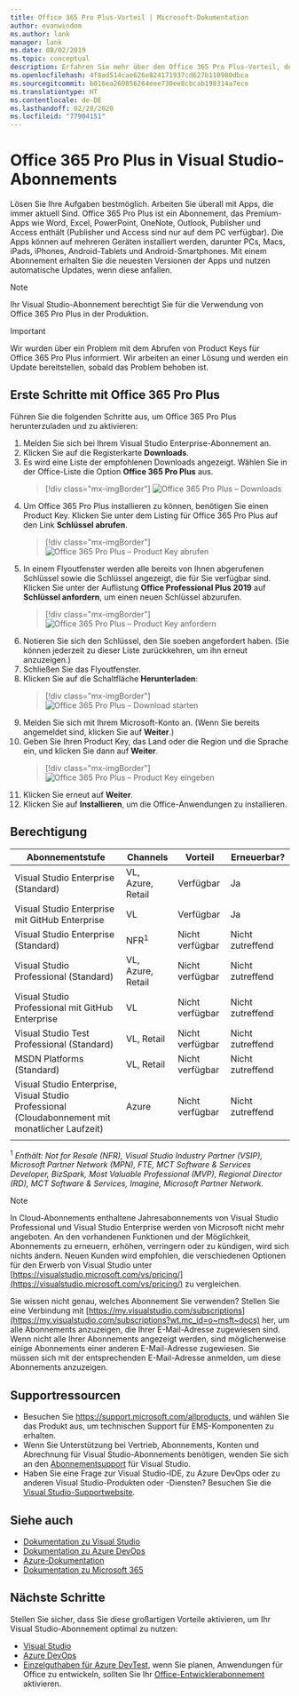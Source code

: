 ```yaml
---
title: Office 365 Pro Plus-Vorteil | Microsoft-Dokumentation
author: evanwindom
ms.author: lank
manager: lank
ms.date: 08/02/2019
ms.topic: conceptual
description: Erfahren Sie mehr über den Office 365 Pro Plus-Vorteil, der in einigen Visual Studio-Abonnements enthalten ist.
ms.openlocfilehash: 4f8ad514cae626e824171937cd627b110980dbca
ms.sourcegitcommit: b016ea260856264eee730ee8cbcab198314a7ece
ms.translationtype: HT
ms.contentlocale: de-DE
ms.lasthandoff: 02/28/2020
ms.locfileid: "77904151"
---
```

# <a name="office-365-pro-plus-in-visual-studio-subscriptions"></a>Office 365 Pro Plus in Visual Studio-Abonnements

Lösen Sie Ihre Aufgaben bestmöglich. Arbeiten Sie überall mit Apps, die immer aktuell Sind. Office 365 Pro Plus ist ein Abonnement, das Premium-Apps wie Word, Excel, PowerPoint, OneNote, Outlook, Publisher und Access enthält (Publisher und Access sind nur auf dem PC verfügbar). Die Apps können auf mehreren Geräten installiert werden, darunter PCs, Macs, iPads, iPhones, Android-Tablets und Android-Smartphones. Mit einem Abonnement erhalten Sie die neuesten Versionen der Apps und nutzen automatische Updates, wenn diese anfallen.

> [!NOTE]
> Ihr Visual Studio-Abonnement berechtigt Sie für die Verwendung von Office 365 Pro Plus in der Produktion.  

> [!IMPORTANT]
> Wir wurden über ein Problem mit dem Abrufen von Product Keys für Office 365 Pro Plus informiert.  Wir arbeiten an einer Lösung und werden ein Update bereitstellen, sobald das Problem behoben ist. 


## <a name="getting-started-with-office-365-pro-plus"></a>Erste Schritte mit Office 365 Pro Plus

Führen Sie die folgenden Schritte aus, um Office 365 Pro Plus herunterzuladen und zu aktivieren:
1. Melden Sie sich bei Ihrem Visual Studio Enterprise-Abonnement an.
2. Klicken Sie auf die Registerkarte **Downloads**.
3. Es wird eine Liste der empfohlenen Downloads angezeigt. Wählen Sie in der Office-Liste die Option **Office 365 Pro Plus** aus.
   > [!div class="mx-imgBorder"]
   > ![Office 365 Pro Plus – Downloads](_img/vs-office365/vs-office365-downloads.png)
0. Um Office 365 Pro Plus installieren zu können, benötigen Sie einen Product Key.  Klicken Sie unter dem Listing für Office 365 Pro Plus auf den Link **Schlüssel abrufen**.
   > [!div class="mx-imgBorder"]
   > ![Office 365 Pro Plus – Product Key abrufen](_img/vs-office365/vs-office365-get-key.png)
0. In einem Flyoutfenster werden alle bereits von Ihnen abgerufenen Schlüssel sowie die Schlüssel angezeigt, die für Sie verfügbar sind.  Klicken Sie unter der Auflistung **Office Professional Plus 2019** auf **Schlüssel anfordern**, um einen neuen Schlüssel abzurufen.
   > [!div class="mx-imgBorder"]
   > ![Office 365 Pro Plus – Product Key anfordern](_img/vs-office365/vs-office365-claim-key.png)
0. Notieren Sie sich den Schlüssel, den Sie soeben angefordert haben. (Sie können jederzeit zu dieser Liste zurückkehren, um ihn erneut anzuzeigen.)
0. Schließen Sie das Flyoutfenster.
0. Klicken Sie auf die Schaltfläche **Herunterladen**:
   > [!div class="mx-imgBorder"]
   > ![Office 365 Pro Plus – Download starten](_img/vs-office365/vs-office365-download-button.png)
0. Melden Sie sich mit Ihrem Microsoft-Konto an. (Wenn Sie bereits angemeldet sind, klicken Sie auf **Weiter**.)
0. Geben Sie Ihren Product Key, das Land oder die Region und die Sprache ein, und klicken Sie dann auf **Weiter**.
   > [!div class="mx-imgBorder"]
   > ![Office 365 Pro Plus – Product Key eingeben](_img/vs-office365/vs-office365-enter-key.png)
0. Klicken Sie erneut auf **Weiter**.
0. Klicken Sie auf **Installieren**, um die Office-Anwendungen zu installieren.

## <a name="eligibility"></a>Berechtigung

| Abonnementstufe                                                 |     Channels                                            | Vorteil                                                          | Erneuerbar?    |
|--------------------------------------------------------------------|---------------------------------------------------------|------------------------------------------------------------------|---------------|
| Visual Studio Enterprise (Standard)   | VL, Azure, Retail| Verfügbar       |  Ja          |
| Visual Studio Enterprise mit GitHub Enterprise  | VL | Verfügbar       |  Ja          |
| Visual Studio Enterprise (Standard)   | NFR<sup>1</sup> | Nicht verfügbar       |  Nicht zutreffend          |
| Visual Studio Professional (Standard) | VL, Azure, Retail                                       | Nicht verfügbar                                                            |  Nicht zutreffend          |
| Visual Studio Professional mit GitHub Enterprise | VL | Nicht verfügbar         |  Nicht zutreffend          |
| Visual Studio Test Professional (Standard)                         | VL, Retail                                              | Nicht verfügbar                                             |  Nicht zutreffend          |
| MSDN Platforms (Standard)                                          | VL, Retail                                              | Nicht verfügbar                                              |  Nicht zutreffend          |
| Visual Studio Enterprise, Visual Studio Professional (Cloudabonnement mit monatlicher Laufzeit) | Azure | Nicht verfügbar | Nicht zutreffend |
|  |

<sup>1</sup> *Enthält:  Not for Resale (NFR), Visual Studio Industry Partner (VSIP), Microsoft Partner Network (MPN), FTE, MCT Software & Services Developer, BizSpark, Most Valuable Professional (MVP), Regional Director (RD), MCT Software & Services, Imagine, Microsoft Partner Network.*

> [!NOTE]
> In Cloud-Abonnements enthaltene Jahresabonnements von Visual Studio Professional und Visual Studio Enterprise werden von Microsoft nicht mehr angeboten. An den vorhandenen Funktionen und der Möglichkeit, Abonnements zu erneuern, erhöhen, verringern oder zu kündigen, wird sich nichts ändern. Neuen Kunden wird empfohlen, die verschiedenen Optionen für den Erwerb von Visual Studio unter [https://visualstudio.microsoft.com/vs/pricing/](https://visualstudio.microsoft.com/vs/pricing/) zu vergleichen.

Sie wissen nicht genau, welches Abonnement Sie verwenden?  Stellen Sie eine Verbindung mit [https://my.visualstudio.com/subscriptions](https://my.visualstudio.com/subscriptions?wt.mc_id=o~msft~docs) her, um alle Abonnements anzuzeigen, die Ihrer E-Mail-Adresse zugewiesen sind. Wenn nicht alle Ihrer Abonnements angezeigt werden, sind möglicherweise einige Abonnements einer anderen E-Mail-Adresse zugewiesen.  Sie müssen sich mit der entsprechenden E-Mail-Adresse anmelden, um diese Abonnements anzuzeigen.

## <a name="support-resources"></a>Supportressourcen
- Besuchen Sie https://support.microsoft.com/allproducts, und wählen Sie das Produkt aus, um technischen Support für EMS-Komponenten zu erhalten.
- Wenn Sie Unterstützung bei Vertrieb, Abonnements, Konten und Abrechnung für Visual Studio-Abonnements benötigen, wenden Sie sich an den [Abonnementsupport](https://visualstudio.microsoft.com/subscriptions/support/) für Visual Studio.
- Haben Sie eine Frage zur Visual Studio-IDE, zu Azure DevOps oder zu anderen Visual Studio-Produkten oder -Diensten?  Besuchen Sie die [Visual Studio-Supportwebsite](https://visualstudio.microsoft.com/support/).

## <a name="see-also"></a>Siehe auch
- [Dokumentation zu Visual Studio](https://docs.microsoft.com/visualstudio/)
- [Dokumentation zu Azure DevOps](https://docs.microsoft.com/azure/devops/)
- [Azure-Dokumentation](https://docs.microsoft.com/azure/)
- [Dokumentation zu Microsoft 365](https://docs.microsoft.com/microsoft-365/)

## <a name="next-steps"></a>Nächste Schritte
Stellen Sie sicher, dass Sie diese großartigen Vorteile aktivieren, um Ihr Visual Studio-Abonnement optimal zu nutzen:
- [Visual Studio](vs-ide-benefit.md)
- [Azure DevOps](vs-azure-devops.md)
- [Einzelguthaben für Azure DevTest](vs-azure.md), wenn Sie planen, Anwendungen für Office zu entwickeln, sollten Sie Ihr [Office-Entwicklerabonnement](vs-office-dev.md) aktivieren.

